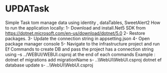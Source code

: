 # UPDATask
Simple Task tom manage data using identity , dataTables, SweetAlert2
How to run the application locally:
1-	Download and install.Net5 SDK from  https://dotnet.microsoft.com/en-us/download/dotnet/5.0
2-	Restore packages.
3-	Update the connection string in appsetting.json 
4-	Open package manager console 
5-	Navigate to the infrastructure project and run Ef Commands to create DB and pass the project has a connection string using –s ../WEBUI/WEBUI.csproj at the end of each commands 
Example :
dotnet ef migrations add migrationName s- ..\WebUI\WebUI.csproj 
dotnet ef database update s- ..\WebUI\WebUI.csproj
